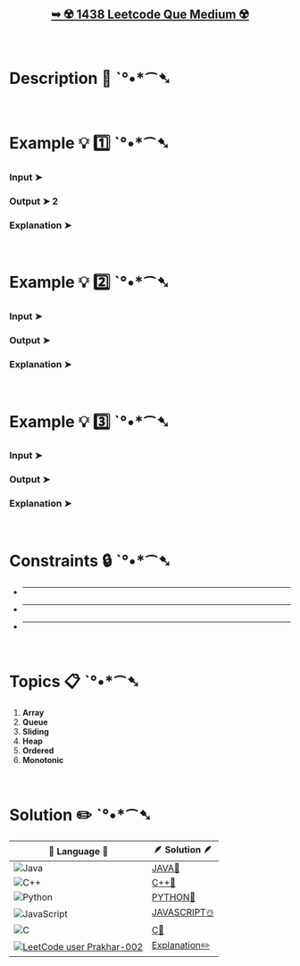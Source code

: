 # 

</br>

<h2 align="center"> 

<a href=""><strong>➥ ☢️ 1438 Leetcode Que Medium ☢️ </strong></a>
</h2>

</br>

# Description 📜 ˋ°•*⁀➷

### 



</br>

# Example 💡 1️⃣ ˋ°•*⁀➷

  ### Input  ➤ 

  ### Output  ➤ 2

  ### Explanation  ➤ 

</br>

# Example 💡 2️⃣ ˋ°•*⁀➷

  ### Input ➤ 

  ### Output  ➤ 

  ### Explanation ➤ 


</br>

# Example 💡 3️⃣ ˋ°•*⁀➷

  ### Input ➤ 

  ### Output  ➤ 

  ### Explanation  ➤ 

</br>

# Constraints 🔒 ˋ°•*⁀➷

- ****
- ****
- ****

</br>

# Topics 📋 ˋ°•*⁀➷

1. **Array**
2. **Queue**
3. **Sliding**
4. **Heap**
5. **Ordered**
6. **Monotonic**


</br>

# Solution ✏️ ˋ°•*⁀➷

| 📒 Language 📒  | 🪶 Solution 🪶 |
| ------------- | ------------- |
|  ![Java](https://img.shields.io/badge/java-%23ED8B00.svg?style=for-the-badge&logo=openjdk&logoColor=white)  | [JAVA🍁]() |
|  ![C++](https://img.shields.io/badge/c++-%2300599C.svg?style=for-the-badge&logo=c%2B%2B&logoColor=white)  | [C++🎲]()  |
|  ![Python](https://img.shields.io/badge/python-3670A0?style=for-the-badge&logo=python&logoColor=ffdd54)    | [PYTHON🍰]() |
| ![JavaScript](https://img.shields.io/badge/javascript-%23323330.svg?style=for-the-badge&logo=javascript&logoColor=%23F7DF1E)   | [JAVASCRIPT☃️]() |
|   ![C](https://img.shields.io/badge/c-%2300599C.svg?style=for-the-badge&logo=c&logoColor=white)   | [C💖]()  |
|  [![LeetCode user Prakhar-002](https://img.shields.io/badge/dynamic/json?style=for-the-badge&labelColor=black&color=%23ffa116&label=Solved&query=solvedOverTotal&url=https%3A%2F%2Fleetcode-badge.vercel.app%2Fapi%2Fusers%2FPrakhar-002&logo=leetcode&logoColor=yellow)](https://leetcode.com/Prakhar-002/)  | [Explanation✏️]()  |
